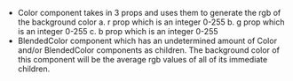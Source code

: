 - Color component takes in 3 props and uses them to generate the rgb of the background color
  a. r prop which is an integer 0-255
  b. g prop which is an integer 0-255
  c. b prop which is an integer 0-255
- BlendedColor component which has an undetermined amount of Color and/or BlendedColor components as children. The background color of this component will be the average rgb values of all of its immediate children.
